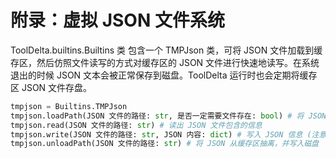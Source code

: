 # 附录：虚拟 JSON 文件系统

ToolDelta.builtins.Builtins 类 包含一个 TMPJson 类，可将 JSON 文件加载到缓存区，然后仿照文件读写的方式对缓存区的 JSON 文件进行快速地读写。在系统退出的时候 JSON 文本会被正常保存到磁盘。ToolDelta 运行时也会定期将缓存区 JSON 文件存盘。

```python
tmpjson = Builtins.TMPJson
tmpjson.loadPath(JSON 文件的路径: str, 是否一定需要文件存在: bool) # 将 JSON 文件放入缓冲区; 若文件已在缓存区，则调用该方法无效
tmpjson.read(JSON 文件的路径: str) # 读出 JSON 文件包含的信息
tmpjson.write(JSON 文件的路径: str, JSON 内容: dict) # 写入 JSON 信息 (注意：会覆盖原有的 JSON 信息)
tmpjson.unloadPath(JSON 文件的路径: str) # 将 JSON 从缓存区抽离，并写入磁盘
```